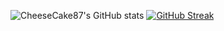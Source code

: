 

![CheeseCake87's GitHub stats](https://github-readme-stats.vercel.app/api?username=CheeseCake87&show_icons=true&theme=dark)
[![GitHub Streak](http://github-readme-streak-stats.herokuapp.com?user=CheeseCake87&theme=dark)](https://git.io/streak-stats)


